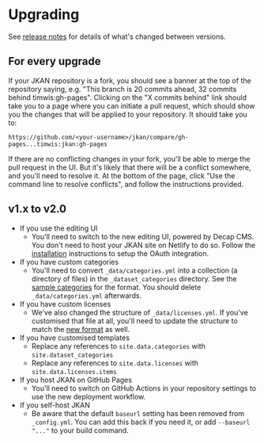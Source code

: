 # Upgrading
See [release notes](https://github.com/timwis/jkan/releases) for details of what's changed between versions.

## For every upgrade
If your JKAN repository is a fork, you should see a banner at the top of the repository saying, e.g. "This branch is 20 commits ahead, 32 commits behind timwis:gh-pages". Clicking on the "X commits behind" link should take you to a page where you can initiate a pull request, which should show you the changes that will be applied to your repository. It should take you to:

```
https://github.com/<your-username>/jkan/compare/gh-pages...timwis:jkan:gh-pages
```

If there are no conflicting changes in your fork, you'll be able to merge the pull request in the UI. But it's likely that there will be a conflict somewhere, and you'll need to resolve it. At the bottom of the page, click "Use the command line to resolve conflicts", and follow the instructions provided.

## v1.x to v2.0
- If you use the editing UI
  - You'll need to switch to the new editing UI, powered by Decap CMS. You don't need to host your JKAN site on Netlify to do so. Follow the [installation](installation.md) instructions to setup the OAuth integration.
- If you have custom categories
  - You'll need to convert `_data/categories.yml` into a collection (a directory of files) in the `_dataset_categories` directory. See the [sample categories](../_dataset_categories/) for the format. You should delete `_data/categories.yml` afterwards.
- If you have custom licenses
  - We've also changed the structure of `_data/licenses.yml`. If you've customised that file at all, you'll need to update the structure to match the [new format](../_data/licenses.yml) as well.
- If you have customised templates
  - Replace any references to `site.data.categories` with `site.dataset_categories`
  - Replace any references to `site.data.licenses` with `site.data.licenses.items`
- If you host JKAN on GitHub Pages
  - You'll need to switch on GitHub Actions in your repository settings to use the new deployment workflow.
- If you self-host JKAN
  - Be aware that the default `baseurl` setting has been removed from `_config.yml`. You can add this back if you need it, or add `--baseurl "..."` to your build command.

